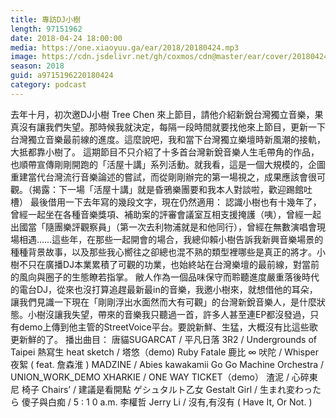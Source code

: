 ```yaml
---
title: 專訪DJ小樹
length: 97151962
date: 2018-04-24 18:00:00
media: https://one.xiaoyuu.ga/ear/2018/20180424.mp3
image: https://cdn.jsdelivr.net/gh/coxmos/cdn@master/ear/cover/20180424.jpeg
season: 2018
guid: a9715196220180424
category: podcast
---
```


去年十月，初次邀DJ小樹 Tree Chen 來上節目，請他介紹新銳台灣獨立音樂，果真沒有讓我們失望。那時候我就決定，每隔一段時間就要找他來上節目，更新一下台灣獨立音樂最前線的進度。這麼說吧，我和當下台灣獨立樂壇時新風潮的接軌，大抵都靠小樹了。
這期節目不只介紹了十多首台灣新銳音樂人生毛帶角的作品，也順帶宣傳剛剛開跑的「活屋十講」系列活動。就我看，這是一個大規模的，企圖重建當代台灣流行音樂論述的嘗試，而從剛剛辦完的第一場視之，成果應該會很可觀。（揭露：下一場「活屋十講」就是昏鴉樂團要和我本人對談啦，歡迎踢館吐槽）
最後借用一下去年寫的幾段文字，現在仍然適用：
認識小樹也有十幾年了，曾經一起坐在各種音樂獎項、補助案的評審會議室互相支援掩護（咦），曾經一起出國當「隨團樂評觀察員」（第一次去利物浦就是和他同行），曾經在無數演唱會現場相遇……這些年，在那些一起開會的場合，我總仰賴小樹告訴我新興音樂場景的種種背景故事，以及那些我心嚮往之卻總也混不熟的類型裡哪些是真正的將才。小樹不只在廣播DJ本業累積了可觀的功業，也始終站在台灣樂壇的最前線，對當前的風向與圈子的生態瞭若指掌。
敝人作為一個品味保守而聆聽進度嚴重落後時代的電台DJ，從來也沒打算追趕最新最in的音樂，我邀小樹來，就想借他的耳朵，讓我們見識一下現在「剛剛浮出水面然而大有可觀」的台灣新銳音樂人，是什麼狀態。小樹沒讓我失望，帶來的音樂我只聽過一首，許多人甚至連EP都沒發過，只有demo上傳到他主管的StreetVoice平台。要說新鮮、生猛，大概沒有比這些歌更新鮮的了。
播出曲目：
唐貓SUGARCAT / 平凡日落
3R2 / Undergrounds of Taipei
熱寫生 heat sketch / 塔悠（demo)
Ruby Fatale 鹿比 ∞ 吠陀 / Whisper 夜絮 ( feat. 詹森淮 ) 
MADZINE / Abies kawakamii
Go Go Machine Orchestra / UNION_WORK_DEMO
XHARKIE / ONE WAY TICKET（demo）
渣泥 / 心碎東尼
椅子 Chairs’ / 建議是看開點
ゲシュタルト乙女 Gestalt Girl / 生まれ変わったら
傻子與白痴 / 5 : 1 0 a.m.
李權哲 Jerry Li / 沒有,有沒有 ( Have It, Or Not. )

